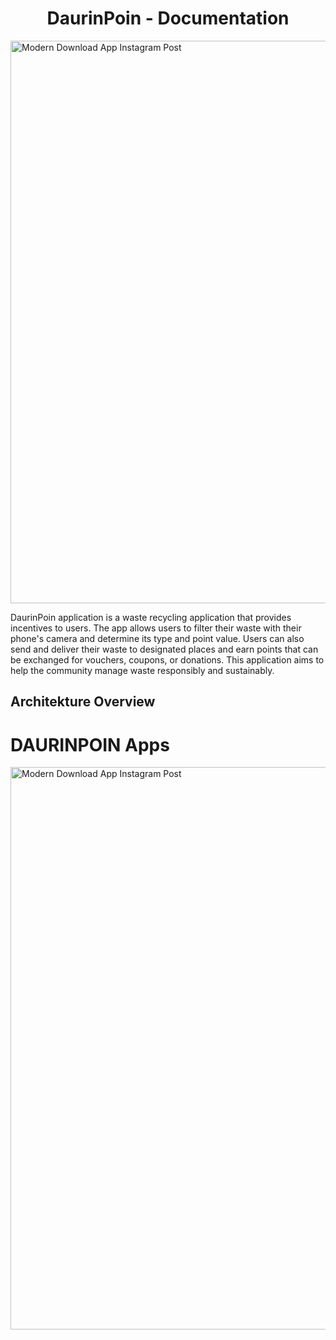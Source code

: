 <h1 align="center">DaurinPoin - Documentation</h1>
<img src="https://github.com/Capstone-DaurinPoin/.github/assets/100658838/1ec22da9-96bd-4f72-aff0-cf668cae2b8b" alt="Modern Download App Instagram Post" width="900" style="display: block; margin-left: auto; margin-right: auto;">

DaurinPoin application is a waste recycling application that provides incentives to users. The app allows users to filter their waste with their phone's camera and determine its type and point value. Users can also send and deliver their waste to designated places and earn points that can be exchanged for vouchers, coupons, or donations. This application aims to help the community manage waste responsibly and sustainably.


## Architekture Overview


# DAURINPOIN Apps

<img src="https://github.com/Capstone-DaurinPoin/Cloud-Computing/assets/100658838/f82850f6-e520-4a79-9cfc-043c270da932" alt="Modern Download App Instagram Post" width="900" style="display: block; margin-left: auto; margin-right: auto;">


